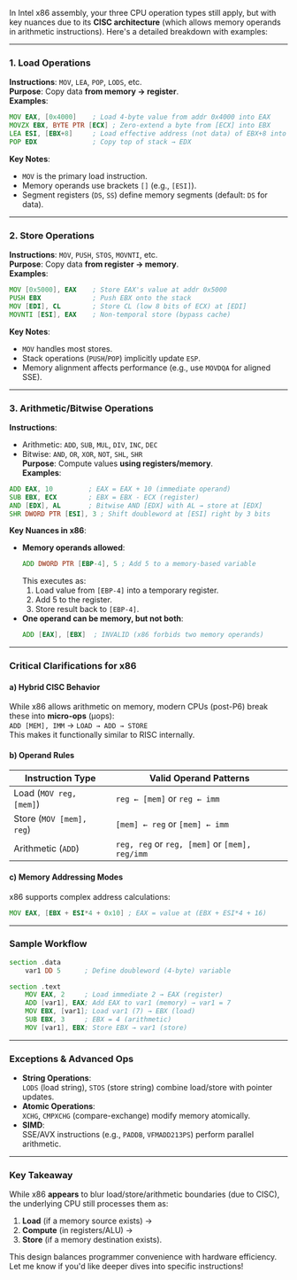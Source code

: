 In Intel x86 assembly, your three CPU operation types still apply, but with key nuances due to its **CISC architecture** (which allows memory operands in arithmetic instructions). Here's a detailed breakdown with examples:

---

### 1. **Load Operations**  
**Instructions**: `MOV`, `LEA`, `POP`, `LODS`, etc.  
**Purpose**: Copy data **from memory → register**.  
**Examples**:  
```asm
MOV EAX, [0x4000]    ; Load 4-byte value from addr 0x4000 into EAX
MOVZX EBX, BYTE PTR [ECX] ; Zero-extend a byte from [ECX] into EBX
LEA ESI, [EBX+8]     ; Load effective address (not data) of EBX+8 into ESI
POP EDX              ; Copy top of stack → EDX
```

**Key Notes**:  
- `MOV` is the primary load instruction.  
- Memory operands use brackets `[]` (e.g., `[ESI]`).  
- Segment registers (`DS`, `SS`) define memory segments (default: `DS` for data).

---

### 2. **Store Operations**  
**Instructions**: `MOV`, `PUSH`, `STOS`, `MOVNTI`, etc.  
**Purpose**: Copy data **from register → memory**.  
**Examples**:  
```asm
MOV [0x5000], EAX    ; Store EAX's value at addr 0x5000
PUSH EBX             ; Push EBX onto the stack
MOV [EDI], CL        ; Store CL (low 8 bits of ECX) at [EDI]
MOVNTI [ESI], EAX    ; Non-temporal store (bypass cache)
```

**Key Notes**:  
- `MOV` handles most stores.  
- Stack operations (`PUSH`/`POP`) implicitly update `ESP`.  
- Memory alignment affects performance (e.g., use `MOVDQA` for aligned SSE).

---

### 3. **Arithmetic/Bitwise Operations**  
**Instructions**:  
- Arithmetic: `ADD`, `SUB`, `MUL`, `DIV`, `INC`, `DEC`  
- Bitwise: `AND`, `OR`, `XOR`, `NOT`, `SHL`, `SHR`  
**Purpose**: Compute values **using registers/memory**.  
**Examples**:  
```asm
ADD EAX, 10         ; EAX = EAX + 10 (immediate operand)
SUB EBX, ECX        ; EBX = EBX - ECX (register)
AND [EDX], AL       ; Bitwise AND [EDX] with AL → store at [EDX]
SHR DWORD PTR [ESI], 3 ; Shift doubleword at [ESI] right by 3 bits
```

**Key Nuances in x86**:  
- **Memory operands allowed**:  
  ```asm
  ADD DWORD PTR [EBP-4], 5 ; Add 5 to a memory-based variable
  ```
  This executes as:  
  1. Load value from `[EBP-4]` into a temporary register.  
  2. Add 5 to the register.  
  3. Store result back to `[EBP-4]`.  
- **One operand can be memory, but not both**:  
  ```asm
  ADD [EAX], [EBX]  ; INVALID (x86 forbids two memory operands)
  ```

---

### **Critical Clarifications for x86**  
#### a) **Hybrid CISC Behavior**  
While x86 allows arithmetic on memory, modern CPUs (post-P6) break these into **micro-ops** (μops):  
`ADD [MEM], IMM` → `LOAD → ADD → STORE`  
This makes it functionally similar to RISC internally.

#### b) **Operand Rules**  
| Instruction Type        | Valid Operand Patterns               |  
|-------------------------|--------------------------------------|  
| Load (`MOV reg, [mem]`) | `reg ← [mem]` or `reg ← imm`         |  
| Store (`MOV [mem], reg`)| `[mem] ← reg` or `[mem] ← imm`       |  
| Arithmetic (`ADD`)      | `reg, reg` or `reg, [mem]` or `[mem], reg/imm` |  

#### c) **Memory Addressing Modes**  
x86 supports complex address calculations:  
```asm
MOV EAX, [EBX + ESI*4 + 0x10] ; EAX = value at (EBX + ESI*4 + 16)
```

---

### **Sample Workflow**  
```asm
section .data
    var1 DD 5      ; Define doubleword (4-byte) variable

section .text
    MOV EAX, 2     ; Load immediate 2 → EAX (register)
    ADD [var1], EAX; Add EAX to var1 (memory) → var1 = 7
    MOV EBX, [var1]; Load var1 (7) → EBX (load)
    SUB EBX, 3     ; EBX = 4 (arithmetic)
    MOV [var1], EBX; Store EBX → var1 (store)
```

---

### **Exceptions & Advanced Ops**  
- **String Operations**:  
  `LODS` (load string), `STOS` (store string) combine load/store with pointer updates.  
- **Atomic Operations**:  
  `XCHG`, `CMPXCHG` (compare-exchange) modify memory atomically.  
- **SIMD**:  
  SSE/AVX instructions (e.g., `PADDB`, `VFMADD213PS`) perform parallel arithmetic.

---

### **Key Takeaway**  
While x86 **appears** to blur load/store/arithmetic boundaries (due to CISC), the underlying CPU still processes them as:  
1. **Load** (if a memory source exists) →  
2. **Compute** (in registers/ALU) →  
3. **Store** (if a memory destination exists).  

This design balances programmer convenience with hardware efficiency. Let me know if you'd like deeper dives into specific instructions!
